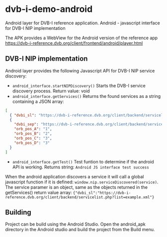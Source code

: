 # dvb-i-demo-android

Android layer for DVB-I reference application. Android - javascript interface for DVB-I NIP implementation

The APK provides a WebView for the Android version of the reference app <https://dvb-i-reference.dvb.org/client/frontend/android/player.html>

## DVB-I NIP implementation

Android layer provides the following Javascript API for DVB-I NIP service discovery:

- `android_interface.startNIPDiscovery()` Starts the DVB-I service discovery process. Return value: void
- `android_interface.getServices()` Returns the found services as a string containing a JSON array:

```json
[
  { "dvbi_sl": "https://dvb-i-reference.dvb.org/client/backend/servicelist.php?list=example.xml" },
  {
    "dvbi_sep": "https://dvb-i-reference.dvb.org/client/backend/servicelist_regis",
    "orb_pos_A": "1",
    "orb_pos_B": "2",
    "orb_pos_C": "3",
    "orb_pos_D": "3"
  }
]
```

- `android_interface.getTest()` Test funtion to determine if the android API is working. Returns string: `Android JS interface test success`

When the android application discovers a service it will call a global javascript function if it is defined: `window.nip.serviceDiscovered(service)`. The service paramer is an object, same as the objects returned in the getServices() return value array: `{"dvbi_sl":"https://dvb-i-reference.dvb.org/client/backend/servicelist.php?list=example.xml"}`

## Building

Project can be build using the Android Studio. Open the android_apk directory in the Android studio and build the project from the Build menu.
